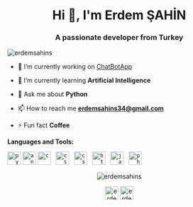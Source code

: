 <h1 align="center">Hi 👋, I'm Erdem ŞAHİN</h1>
<h3 align="center">A passionate developer from Turkey</h3>
<p align="left"> <img src="https://komarev.com/ghpvc/?username=erdemsahins" alt="erdemsahins" /> </p>

- 🔭 I’m currently working on [ChatBotApp](https://github.com/erdemsahins/ChatBotApp)

- 🌱 I’m currently learning **Artificial Intelligence**

- 💬 Ask me about **Python**

- 📫 How to reach me **erdemsahins34@gmail.com**

- ⚡ Fun fact **Coffee**

**Languages and Tools:**  

<p align="left">
  <code><img src="https://konpa.github.io/devicon/devicon.git/icons/python/python-original-wordmark.svg" alt="python" width="30" height="30"/></code>
  <code><img src="https://konpa.github.io/devicon/devicon.git/icons/android/android-original-wordmark.svg" alt="android" width="30" height="30"/></code>
  <code><img src="https://konpa.github.io/devicon/devicon.git/icons/c/c-original.svg" alt="c" width="30" height="30"/> </code>
  <code><img src="https://konpa.github.io/devicon/devicon.git/icons/css3/css3-original-wordmark.svg" alt="css3" width="30" height="30"/> </code>
  <code><img src="https://konpa.github.io/devicon/devicon.git/icons/csharp/csharp-original.svg" alt="csharp" width="30" height="30"/> </code>
  <code><img src="https://konpa.github.io/devicon/devicon.git/icons/html5/html5-original-wordmark.svg" alt="html5" width="30" height="30"/> </code>
  <code><img src="https://konpa.github.io/devicon/devicon.git/icons/java/java-original-wordmark.svg" alt="java" width="30" height="30"/> </code>
  <code><img src="https://konpa.github.io/devicon/devicon.git/icons/php/php-original.svg" alt="php" width="30" height="30"/></code>
</p>

<p align="center"> <img src="https://github-readme-stats.vercel.app/api?username=erdemsahins&show_icons=true" alt="erdemsahins" /> </p>

<p align="center">
<a href="https://linkedin.com/in/erdem-sahin-11ba5315a" target="blank"><img align="center" src="https://cdn.jsdelivr.net/npm/simple-icons@3.0.1/icons/linkedin.svg" alt="erdem-sahin-11ba5315a" height="30" width="30" /></a>
<a href="https://instagram.com/erdemsahins" target="blank"><img align="center" src="https://cdn.jsdelivr.net/npm/simple-icons@3.0.1/icons/instagram.svg" alt="erdemsahins" height="30" width="30" /></a>
</p>
